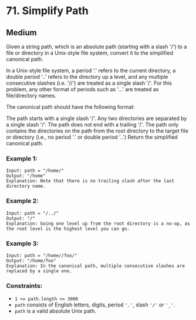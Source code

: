 # 71. Simplify Path


## Medium

Given a string path, which is an absolute path (starting with a slash '/') to a file or directory in a Unix-style file system, convert it to the simplified canonical path.

In a Unix-style file system, a period '.' refers to the current directory, a double period '..' refers to the directory up a level, and any multiple consecutive slashes (i.e. '//') are treated as a single slash '/'. For this problem, any other format of periods such as '...' are treated as file/directory names.

The canonical path should have the following format:

The path starts with a single slash '/'.
Any two directories are separated by a single slash '/'.
The path does not end with a trailing '/'.
The path only contains the directories on the path from the root directory to the target file or directory (i.e., no period '.' or double period '..')
Return the simplified canonical path.

### Example 1:
```console
Input: path = "/home/"
Output: "/home"
Explanation: Note that there is no trailing slash after the last directory name.
```

### Example 2:
```console
Input: path = "/../"
Output: "/"
Explanation: Going one level up from the root directory is a no-op, as the root level is the highest level you can go.
```

### Example 3:
```console
Input: path = "/home//foo/"
Output: "/home/foo"
Explanation: In the canonical path, multiple consecutive slashes are replaced by a single one.
```

### Constraints:

- `1 <= path.length <= 3000`
- `path` consists of English letters, digits, period `'.'`, slash `'/'` or `'_'`.
- `path` is a valid absolute Unix path.
